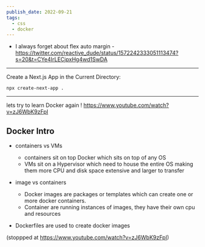 ```yaml
---
publish_date: 2022-09-21
tags:
  - css
  - docker
---
```

- I always forget about flex auto margin - https://twitter.com/reactive_dude/status/1572242333051113474?s=20&t=CYe4IrLECjpxHg4wd1SwDA


----

Create a Next.js App in the Current Directory:

```
npx create-next-app .
```


--- 
lets try to learn Docker again ! https://www.youtube.com/watch?v=zJ6WbK9zFpI

## Docker Intro
 - containers vs VMs 
	 - containers sit on top Docker which sits on top of any OS
	 - VMs sit on a Hypervisor which need to house the entire OS making them more CPU and disk space extensive and larger to transfer


- image vs containers
	- Docker images are packages or templates which can create one or more docker containers.
	- Container are running instances of images, they have their own cpu and resources


- Dockerfiles are used to create docker images


(stoppped at https://www.youtube.com/watch?v=zJ6WbK9zFpI)

